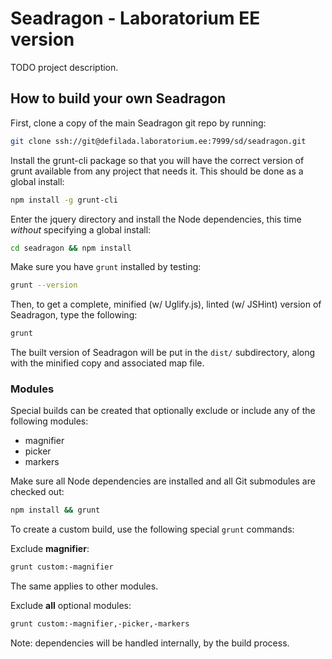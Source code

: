 Seadragon - Laboratorium EE version
==================================================

TODO project description.

How to build your own Seadragon
----------------------------

First, clone a copy of the main Seadragon git repo by running:

```bash
git clone ssh://git@defilada.laboratorium.ee:7999/sd/seadragon.git
```

Install the grunt-cli package so that you will have the correct version of grunt available from any project that needs it. This should be done as a global install:

```bash
npm install -g grunt-cli
```

Enter the jquery directory and install the Node dependencies, this time *without* specifying a global install:

```bash
cd seadragon && npm install
```

Make sure you have `grunt` installed by testing:

```bash
grunt --version
```

Then, to get a complete, minified (w/ Uglify.js), linted (w/ JSHint) version of Seadragon, type the following:

```bash
grunt
```

The built version of Seadragon will be put in the `dist/` subdirectory, along with the minified copy and associated map file.


### Modules

Special builds can be created that optionally exclude or include any of the following modules:

- magnifier
- picker
- markers


Make sure all Node dependencies are installed and all Git submodules are checked out:

```bash
npm install && grunt
```

To create a custom build, use the following special `grunt` commands:

Exclude **magnifier**:

```bash
grunt custom:-magnifier
```

The same applies to other modules.

Exclude **all** optional modules:

```bash
grunt custom:-magnifier,-picker,-markers
```


Note: dependencies will be handled internally, by the build process.
